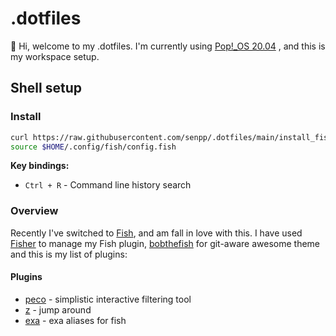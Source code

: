 # .dotfiles

👋 Hi, welcome to my .dotfiles. I'm currently using [Pop!\_OS 20.04](https://pop.system76.com/) , and this is my workspace setup.

## Shell setup

### Install

```bash
curl https://raw.githubusercontent.com/senpp/.dotfiles/main/install_fis.sh | sh
source $HOME/.config/fish/config.fish
```

**Key bindings:**

- `Ctrl + R` - Command line history search

### Overview

Recently I've switched to [Fish](https://fishshell.com/), and am fall in love with this. I have used [Fisher](https://github.com/jorgebucaran/fisher) to manage my Fish plugin, [bobthefish](https://github.com/oh-my-fish/theme-bobthefish) for git-aware awesome theme and this is my list of plugins:

#### **Plugins**

- [peco](https://github.com/peco/peco) - simplistic interactive filtering tool
- [z](https://github.com/rupa/z) - jump around
- [exa](https://github.com/gazorby/fish-exa) - exa aliases for fish
